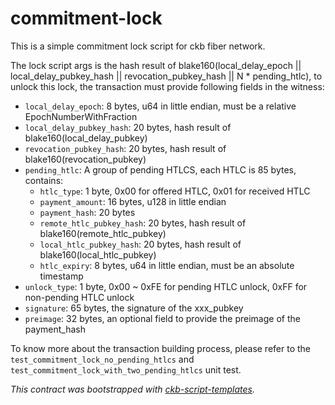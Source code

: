 # commitment-lock

This is a simple commitment lock script for ckb fiber network.

The lock script args is the hash result of blake160(local_delay_epoch || local_delay_pubkey_hash || revocation_pubkey_hash || N * pending_htlc), to unlock this lock, the transaction must provide following fields in the witness:

- `local_delay_epoch`: 8 bytes, u64 in little endian, must be a relative EpochNumberWithFraction
- `local_delay_pubkey_hash`: 20 bytes, hash result of blake160(local_delay_pubkey)
- `revocation_pubkey_hash`: 20 bytes, hash result of blake160(revocation_pubkey)
- `pending_htlc`: A group of pending HTLCS, each HTLC is 85 bytes, contains:
    - `htlc_type`: 1 byte, 0x00 for offered HTLC, 0x01 for received HTLC
    - `payment_amount`: 16 bytes, u128 in little endian
    - `payment_hash`: 20 bytes
    - `remote_htlc_pubkey_hash`: 20 bytes, hash result of blake160(remote_htlc_pubkey)
    - `local_htlc_pubkey_hash`: 20 bytes, hash result of blake160(local_htlc_pubkey)
    - `htlc_expiry`: 8 bytes, u64 in little endian, must be an absolute timestamp
- `unlock_type`: 1 byte, 0x00 ~ 0xFE for pending HTLC unlock, 0xFF for non-pending HTLC unlock
- `signature`: 65 bytes, the signature of the xxx_pubkey
- `preimage`: 32 bytes, an optional field to provide the preimage of the payment_hash

To know more about the transaction building process, please refer to the `test_commitment_lock_no_pending_htlcs` and `test_commitment_lock_with_two_pending_htlcs` unit test.

*This contract was bootstrapped with [ckb-script-templates].*

[ckb-script-templates]: https://github.com/cryptape/ckb-script-templates
